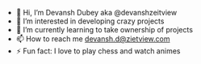 - 👋 Hi, I’m Devansh Dubey aka @devanshzeitview
- 👀 I’m interested in developing crazy projects
- 🌱 I’m currently learning to take ownership of projects
- 📫 How to reach me devansh.d@zietview.com
- ⚡ Fun fact: I love to play chess and watch animes

<!---
devanshzeitview/devanshzeitview is a ✨ special ✨ repository because its `README.md` (this file) appears on your GitHub profile.
You can click the Preview link to take a look at your changes.
--->
